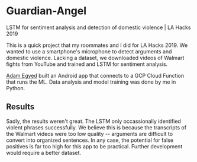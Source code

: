 # Guardian-Angel
LSTM for sentiment analysis and detection of domestic violence | LA Hacks 2019

This is a quick project that my roommates and I did for LA Hacks 2019. We wanted to use
a smartphone's microphone to detect arguments and domestic violence. Lacking a dataset,
we downloaded videos of Walmart fights from YouTube and trained and LSTM for sentiment
analysis.

[Adam Egyed](https://github.com/adamegyed) built an Android app that connects to a GCP
Cloud Function that runs the ML. Data analysis and model training was done by me
in Python.

## Results

Sadly, the results weren't great. The LSTM only occassionally identified violent phrases
successfully. We believe this is because the transcripts of the Walmart videos were too
low quality -- arguments are difficult to convert into organized sentences. In any case,
the potential for false positives is far too high for this app to be practical. Further
development would require a better dataset.
